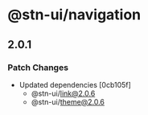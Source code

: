 # @stn-ui/navigation

## 2.0.1

### Patch Changes

- Updated dependencies [0cb105f]
  - @stn-ui/link@2.0.6
  - @stn-ui/theme@2.0.6
